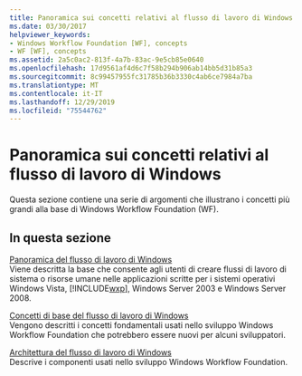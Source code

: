 ```yaml
---
title: Panoramica sui concetti relativi al flusso di lavoro di Windows
ms.date: 03/30/2017
helpviewer_keywords:
- Windows Workflow Foundation [WF], concepts
- WF [WF], concepts
ms.assetid: 2a5c0ac2-813f-4a7b-83ac-9e5cb85e0640
ms.openlocfilehash: 17d9561af4d6c7f58b294b906ab14bb5d31b85a3
ms.sourcegitcommit: 8c99457955fc31785b36b3330c4ab6ce7984a7ba
ms.translationtype: MT
ms.contentlocale: it-IT
ms.lasthandoff: 12/29/2019
ms.locfileid: "75544762"
---
```

# <a name="windows-workflow-conceptual-overview"></a>Panoramica sui concetti relativi al flusso di lavoro di Windows
Questa sezione contiene una serie di argomenti che illustrano i concetti più grandi alla base di Windows Workflow Foundation (WF).  
  
## <a name="in-this-section"></a>In questa sezione  
 [Panoramica del flusso di lavoro di Windows](overview.md)  
 Viene descritta la base che consente agli utenti di creare flussi di lavoro di sistema o risorse umane nelle applicazioni scritte per i sistemi operativi Windows Vista, [!INCLUDE[wxp](../../../includes/wxp-md.md)], Windows Server 2003 e Windows Server 2008.  
  
 [Concetti di base del flusso di lavoro di Windows](fundamental-concepts.md)  
 Vengono descritti i concetti fondamentali usati nello sviluppo Windows Workflow Foundation che potrebbero essere nuovi per alcuni sviluppatori.  
  
 [Architettura del flusso di lavoro di Windows](architecture.md)  
 Descrive i componenti usati nello sviluppo Windows Workflow Foundation.
